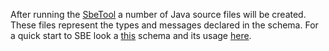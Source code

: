 After running the [SbeTool](SBE-Tool-Howto) a number of Java source files will be created. These files represent the types and messages declared in the schema. For a quick start to SBE look a [this](https://github.com/real-logic/simple-binary-encoding/blob/master/examples/resources/TestSchema.xml) schema and its usage [here](https://github.com/real-logic/simple-binary-encoding/blob/master/examples/java/uk/co/real_logic/sbe/examples/SbeExample.java).

